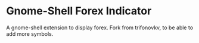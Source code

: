 Gnome-Shell Forex Indicator
===========================

A gnome-shell extension to display forex. Fork from trifonovkv, to be able to
add more symbols.
